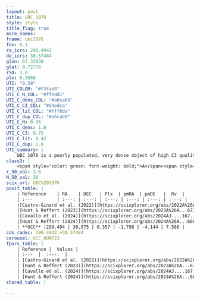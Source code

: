 ```yaml
---
layout: post
title: UBC 1076
style: style
title_flag: true
more_names: 
fname: ubc1076
fov: 0.1
ra_icrs: 299.4942
de_icrs: 30.57484
glon: 67.33838
glat: 0.72776
r50: 3.0
plx: 0.3568
UTI: "0.59"
UTI_COLOR: "#f3fad8"
UTI_C_N_COL: "#ffedd1"
UTI_C_dens_COL: "#a6cab9"
UTI_C_C3_COL: "#d4edca"
UTI_C_lit_COL: "#fff6da"
UTI_C_dup_COL: "#a6cab9"
UTI_C_N: 0.36
UTI_C_dens: 1.0
UTI_C_C3: 0.75
UTI_C_lit: 0.42
UTI_C_dup: 1.0
UTI_summary: |
    UBC 1076 is a poorly populated, very dense object of high C3 quality. It was recently reported in the literature.
class3: |
    <span style="color: green; font-weight: bold;">A</span><span style="color: #FFC300; font-weight: bold;">B</span>
r_50_val: 3.0
N_50_val: 36
scix_url: UBC%201076
posit_table: |
    | Reference    | RA    | DEC   | Plx  | pmRA  | pmDE   |  Rv  |
    | :---         | :---: | :---: | :---: | :---: | :---: | :---: |
    |[Castro-Ginard et al. (2022)](https://scixplorer.org/abs/2022A%26A...661A.118C) | 299.49 | 30.58 | 0.36 | -1.8 | -4.15 | 8.3 |
    |[Hunt & Reffert (2023)](https://scixplorer.org/abs/2023A%26A...673A.114H) | 299.485 | 30.564 | 0.356 | -1.798 | -4.147 | 5.594 |
    |[Cavallo et al. (2024)](https://scixplorer.org/abs/2024AJ....167...12C) | 299.483 | 30.589 | 0.358 | -- | -- | -- |
    |[Hunt & Reffert (2024)](https://scixplorer.org/abs/2024A%26A...686A..42H) | 299.485 | 30.564 | 0.356 | -1.798 | -4.147 | 5.594 |
    | **UCC** |299.494 | 30.575 | 0.357 | -1.798 | -4.144 | 7.566 | 
cds_radec: 299.4942,+30.57484
carousel: UCC_HUNT23
fpars_table: |
    | Reference |  Values |
    | :---  |  :---:  |
    | [Castro-Ginard et al. (2022)](https://scixplorer.org/abs/2022A%26A...661A.118C) | `AV=1.641, Dist=2849, logAge=8.612` |
    | [Hunt & Reffert (2023)](https://scixplorer.org/abs/2023A%26A...673A.114H) | `AV50=2.379, diffAV50=1.332, MOD50=12.118, logAge50=8.202` |
    | [Cavallo et al. (2024)](https://scixplorer.org/abs/2024AJ....167...12C) | `AV50=2.45, dMod50=12.0, logAge50=8.36, [Fe/H]50=0.11` |
    | [Hunt & Reffert (2024)](https://scixplorer.org/abs/2024A%26A...686A..42H) | `MassJ=318.318` |
shared_table: |
    
---
```

